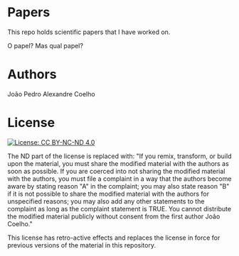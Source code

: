 # Papers
This repo holds scientific papers that I have worked on.

O papel? Mas qual papel?

# Authors
João Pedro Alexandre Coelho

# License

[![License: CC BY-NC-ND 4.0](https://img.shields.io/badge/License-CC%20BY--NC--ND%204.0-lightgrey.svg)](https://creativecommons.org/licenses/by-nc-nd/4.0/)

The ND part of the license is replaced with: "If you remix, transform, or build upon the material, you must share the modified material with the authors as soon as possible. If you are coerced into not sharing the modified material with the authors, you must file a complaint in a way that the authors become aware by stating reason "A" in the complaint; you may also state reason "B" if it is not possible to share the modified material with the authors for unspecified reasons; you may also add any other statements to the complaint as long as the complaint statement is TRUE.
You cannot distribute the modified material publicly without consent from the first author João Coelho."

This license has retro-active effects and replaces the license in force for previous versions of the material in this repository. 
